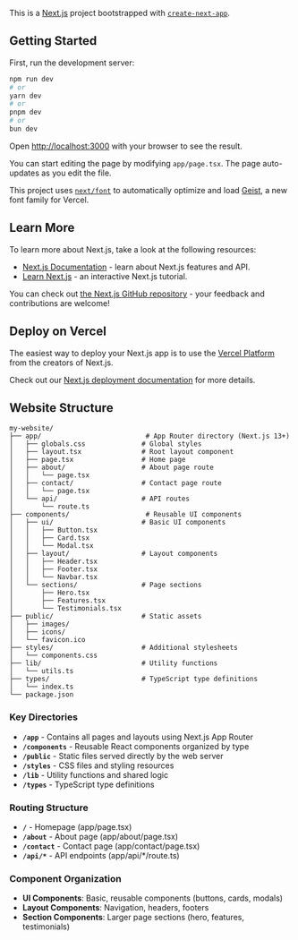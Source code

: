 This is a [Next.js](https://nextjs.org) project bootstrapped with [`create-next-app`](https://nextjs.org/docs/app/api-reference/cli/create-next-app).

## Getting Started

First, run the development server:

```bash
npm run dev
# or
yarn dev
# or
pnpm dev
# or
bun dev
```

Open [http://localhost:3000](http://localhost:3000) with your browser to see the result.

You can start editing the page by modifying `app/page.tsx`. The page auto-updates as you edit the file.

This project uses [`next/font`](https://nextjs.org/docs/app/building-your-application/optimizing/fonts) to automatically optimize and load [Geist](https://vercel.com/font), a new font family for Vercel.

## Learn More

To learn more about Next.js, take a look at the following resources:

- [Next.js Documentation](https://nextjs.org/docs) - learn about Next.js features and API.
- [Learn Next.js](https://nextjs.org/learn) - an interactive Next.js tutorial.

You can check out [the Next.js GitHub repository](https://github.com/vercel/next.js) - your feedback and contributions are welcome!

## Deploy on Vercel

The easiest way to deploy your Next.js app is to use the [Vercel Platform](https://vercel.com/new?utm_medium=default-template&filter=next.js&utm_source=create-next-app&utm_campaign=create-next-app-readme) from the creators of Next.js.

Check out our [Next.js deployment documentation](https://nextjs.org/docs/app/building-your-application/deploying) for more details.

## Website Structure

```
my-website/
├── app/                          # App Router directory (Next.js 13+)
│   ├── globals.css              # Global styles
│   ├── layout.tsx               # Root layout component
│   ├── page.tsx                 # Home page
│   ├── about/                   # About page route
│   │   └── page.tsx
│   ├── contact/                 # Contact page route
│   │   └── page.tsx
│   └── api/                     # API routes
│       └── route.ts
├── components/                   # Reusable UI components
│   ├── ui/                      # Basic UI components
│   │   ├── Button.tsx
│   │   ├── Card.tsx
│   │   └── Modal.tsx
│   ├── layout/                  # Layout components
│   │   ├── Header.tsx
│   │   ├── Footer.tsx
│   │   └── Navbar.tsx
│   └── sections/                # Page sections
│       ├── Hero.tsx
│       ├── Features.tsx
│       └── Testimonials.tsx
├── public/                      # Static assets
│   ├── images/
│   ├── icons/
│   └── favicon.ico
├── styles/                      # Additional stylesheets
│   └── components.css
├── lib/                         # Utility functions
│   └── utils.ts
├── types/                       # TypeScript type definitions
│   └── index.ts
└── package.json
```

### Key Directories

- **`/app`** - Contains all pages and layouts using Next.js App Router
- **`/components`** - Reusable React components organized by type
- **`/public`** - Static files served directly by the web server
- **`/styles`** - CSS files and styling resources
- **`/lib`** - Utility functions and shared logic
- **`/types`** - TypeScript type definitions

### Routing Structure

- **`/`** - Homepage (app/page.tsx)
- **`/about`** - About page (app/about/page.tsx)
- **`/contact`** - Contact page (app/contact/page.tsx)
- **`/api/*`** - API endpoints (app/api/*/route.ts)

### Component Organization

- **UI Components**: Basic, reusable components (buttons, cards, modals)
- **Layout Components**: Navigation, headers, footers
- **Section Components**: Larger page sections (hero, features, testimonials)
